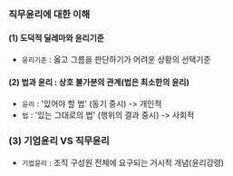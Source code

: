 
### 직무윤리에 대한 이해
#### (1) 도덕적 딜레마와 윤리기준
- `윤리기준` : 옳고 그름을 판단하기가 어려운 상황의 선택기준
#### (2) 법과 윤리 : 상호 불가분의 관계(법은 최소한의 윤리)
- `윤리` : '있어야 할 법' (동기 중시) -> 개인적
- `법` : '있는 그대로의 법' (행위의 결과 중시) -> 사회적
### (3) 기업윤리 VS 직무윤리
- `기업윤리` : 조직 구성원 전체에 요구되는 거시적 개념(윤리강령)